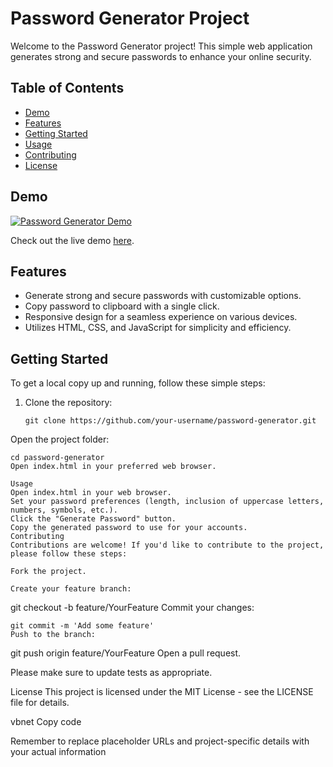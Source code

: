 
# Password Generator Project

Welcome to the Password Generator project! This simple web application generates strong and secure passwords to enhance your online security.

## Table of Contents
- [Demo](#demo)
- [Features](#features)
- [Getting Started](#getting-started)
- [Usage](#usage)
- [Contributing](#contributing)
- [License](#license)

## Demo

[![Password Generator Demo](demo.gif)](https://your-password-generator-demo-url.com)

Check out the live demo [here](https://temporary-password-generator.netlify.app/).
## Features

- Generate strong and secure passwords with customizable options.
- Copy password to clipboard with a single click.
- Responsive design for a seamless experience on various devices.
- Utilizes HTML, CSS, and JavaScript for simplicity and efficiency.

## Getting Started

To get a local copy up and running, follow these simple steps:

1. Clone the repository:
   ```
   git clone https://github.com/your-username/password-generator.git
Open the project folder:

```
cd password-generator
Open index.html in your preferred web browser.

Usage
Open index.html in your web browser.
Set your password preferences (length, inclusion of uppercase letters, numbers, symbols, etc.).
Click the "Generate Password" button.
Copy the generated password to use for your accounts.
Contributing
Contributions are welcome! If you'd like to contribute to the project, please follow these steps:

Fork the project.

Create your feature branch:

```
git checkout -b feature/YourFeature
Commit your changes:

```
git commit -m 'Add some feature'
Push to the branch:

```
git push origin feature/YourFeature
Open a pull request.

Please make sure to update tests as appropriate.

License
This project is licensed under the MIT License - see the LICENSE file for details.

vbnet
Copy code

Remember to replace placeholder URLs and project-specific details with your actual information
